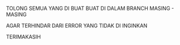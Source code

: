 TOLONG SEMUA YANG DI BUAT 
BUAT DI DALAM BRANCH MASING - MASING 

AGAR TERHINDAR DARI ERROR YANG TIDAK DI INGINKAN

TERIMAKASIH
